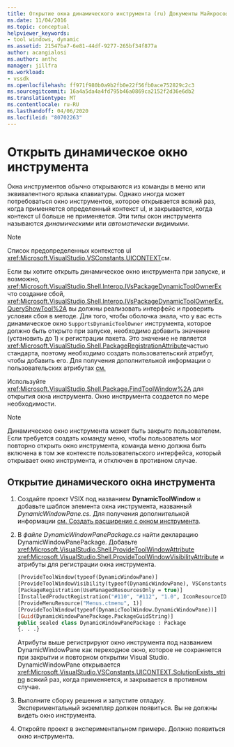 ```yaml
---
title: Открытие окна динамического инструмента (ru) Документы Майкрософт
ms.date: 11/04/2016
ms.topic: conceptual
helpviewer_keywords:
- tool windows, dynamic
ms.assetid: 21547ba7-6e81-44df-9277-265bf34f877a
author: acangialosi
ms.author: anthc
manager: jillfra
ms.workload:
- vssdk
ms.openlocfilehash: ff971f980b0a9b2fb0e22f56fb0ace752829c2c3
ms.sourcegitcommit: 16a4a5da4a4fd795b46a0869ca2152f2d36e6db2
ms.translationtype: MT
ms.contentlocale: ru-RU
ms.lasthandoff: 04/06/2020
ms.locfileid: "80702263"
---
```

# <a name="open-a-dynamic-tool-window"></a>Открыть динамическое окно инструмента
Окна инструментов обычно открываются из команды в меню или эквивалентного ярлыка клавиатуры. Однако иногда может потребоваться окно инструментов, которое открывается всякий раз, когда применяется определенный контекст uI, и закрывается, когда контекст uI больше не применяется. Эти типы окон инструмента называются *динамическими* или *автоматически видимыми.*

> [!NOTE]
> Список предопределенных контекстов uI <xref:Microsoft.VisualStudio.VSConstants.UICONTEXT>см.

 Если вы хотите открыть динамическое окно инструмента при запуске, и возможно, <xref:Microsoft.VisualStudio.Shell.Interop.IVsPackageDynamicToolOwnerEx> что создание сбой, <xref:Microsoft.VisualStudio.Shell.Interop.IVsPackageDynamicToolOwnerEx.QueryShowTool%2A> вы должны реализовать интерфейс и проверить условия сбоя в методе. Для того, чтобы оболочка знала, что у вас есть динамическое окно `SupportsDynamicToolOwner` инструмента, которое должно быть открыто при запуске, необходимо добавить значение (установить до 1) к регистрации пакета. Это значение не является <xref:Microsoft.VisualStudio.Shell.PackageRegistrationAttribute>частью стандарта, поэтому необходимо создать пользовательский атрибут, чтобы добавить его. Для получения дополнительной информации о пользовательских атрибутах [см.](../extensibility/registering-and-unregistering-vspackages.md#using-a-custom-registration-attribute-to-register-an-extension)

 Используйте <xref:Microsoft.VisualStudio.Shell.Package.FindToolWindow%2A> для открытия окна инструмента. Окно инструмента создается по мере необходимости.

> [!NOTE]
> Динамическое окно инструмента может быть закрыто пользователем. Если требуется создать команду меню, чтобы пользователь мог повторно открыть окно инструмента, команда меню должна быть включена в том же контексте пользовательского интерфейса, который открывает окно инструмента, и отключен в противном случае.

## <a name="to-open-a-dynamic-tool-window"></a>Открытие динамического окна инструмента

1. Создайте проект VSIX под названием **DynamicToolWindow** и добавьте шаблон элемента окна инструмента, названный *DynamicWindowPane.cs.* Для получения дополнительной информации [см. Создать расширение с окном инструмента](../extensibility/creating-an-extension-with-a-tool-window.md).

2. В *файле DynamicWindowPanePackage.cs* найти декларацию DynamicWindowPanePackage. Добавьте <xref:Microsoft.VisualStudio.Shell.ProvideToolWindowAttribute> <xref:Microsoft.VisualStudio.Shell.ProvideToolWindowVisibilityAttribute> и атрибуты для регистрации окна инструмента.

    ```vb
    [ProvideToolWindow(typeof(DynamicWindowPane)]
    [ProvideToolWindowVisibility(typeof(DynamicWindowPane), VSConstants.UICONTEXT.SolutionExists_string)]
    [PackageRegistration(UseManagedResourcesOnly = true)]
    [InstalledProductRegistration("#110", "#112", "1.0", IconResourceID = 400)] // Info on this package for Help/About
    [ProvideMenuResource("Menus.ctmenu", 1)]
    [ProvideToolWindow(typeof(DynamicToolWindow.DynamicWindowPane))]
    [Guid(DynamicWindowPanePackage.PackageGuidString)]
    public sealed class DynamicWindowPanePackage : Package
    {. . .}
    ```

     Атрибуты выше регистрируют окно инструмента под названием DynamicWindowPane как переходное окно, которое не сохраняется при закрытии и повторном открытии Visual Studio. DynamicWindowPane открывается <xref:Microsoft.VisualStudio.VSConstants.UICONTEXT.SolutionExists_string> всякий раз, когда применяется, и закрывается в противном случае.

3. Выполните сборку решения и запустите отладку. Экспериментальный экземпляр должен появиться. Вы не должны видеть окно инструмента.

4. Откройте проект в экспериментальном примере. Должно появиться окно инструмента.
